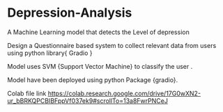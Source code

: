 # Depression-Analysis
A Machine Learning model that detects the Level of depression

Design a Questionnaire based system to collect relevant data from users using python library{ Gradio }

Model uses SVM {Support Vector Machine} to classify the user .

Model have been deployed using python Package {gradio}.

Colab file link https://colab.research.google.com/drive/17G0wXN2-ur_bBRKQPCBIBFppVf037ek9#scrollTo=13a8FwrPNCeJ

